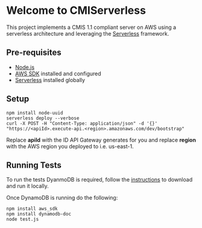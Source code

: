 # Welcome to CMIServerless
This project implements a CMIS 1.1 compliant server on AWS using a serverless architecture and leveraging the [Serverless](https://serverless.com) framework. 

## Pre-requisites
* [Node.js](https://nodejs.org)
* [AWS SDK](https://aws.amazon.com/sdk-for-node-js/) installed and configured
* [Serverless](https://serverless.com/framework/docs/guide/) installed globally

## Setup
    npm install node-uuid
    serverless deploy --verbose
    curl -X POST -H "Content-Type: application/json" -d '{}' "https://<apiId>.execute-api.<region>.amazonaws.com/dev/bootstrap"

Replace **apiId** with the ID API Gateway generates for you and replace **region** with the AWS region you deployed to i.e. us-east-1.

## Running Tests

To run the tests DyanmoDB is required, follow the [instructions](http://docs.aws.amazon.com/amazondynamodb/latest/developerguide/DynamoDBLocal.html) to download and run it locally.

Once DynamoDB is running do the following:

    npm install aws_sdk
    npm install dynamodb-doc
    node test.js